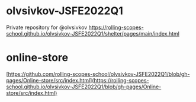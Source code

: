 # olvsivkov-JSFE2022Q1
Private repository for @olvsivkov
https://rolling-scopes-school.github.io/olvsivkov-JSFE2022Q1/shelter/pages/main/index.html

# online-store
[https://github.com/rolling-scopes-school/olvsivkov-JSFE2022Q1/blob/gh-pages/Online-store/src/index.html](https://rolling-scopes-school.github.io/olvsivkov-JSFE2022Q1/blob/gh-pages/Online-store/src/index.html)
